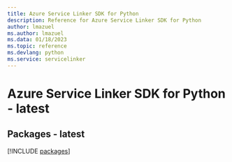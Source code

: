 ```yaml
---
title: Azure Service Linker SDK for Python
description: Reference for Azure Service Linker SDK for Python
author: lmazuel
ms.author: lmazuel
ms.data: 01/18/2023
ms.topic: reference
ms.devlang: python
ms.service: servicelinker
---
```

# Azure Service Linker SDK for Python - latest
## Packages - latest
[!INCLUDE [packages](service-linker-index.md)]
